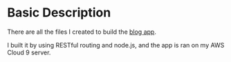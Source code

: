 # Basic Description
<p>There are all the files I created to build the <a href="https://codewithcolt-ian1994.c9users.io/blogs">blog app</a>.</p>
<p>I built it by using RESTful routing and node.js, and the app is ran on my AWS Cloud 9 server.</p>
